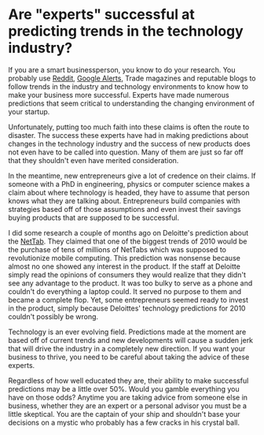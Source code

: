 # Are "experts" successful at predicting trends in the technology industry?

If you are a smart businessperson, you know to do your research. You probably use <a href="http://www.reddit.com/">Reddit</a>, <a href="http://www.google.com/alerts">Google Alerts</a>, Trade magazines and reputable blogs to follow trends in the industry and technology environments to know how to make your business more successful. Experts have made numerous predictions that seem critical to understanding the changing environment of your startup.

Unfortunately, putting too much faith into these claims is often the route to disaster. The success these experts have had in making predictions about changes in the technology industry and the success of new products does not even have to be called into question. Many of them are just so far off that they shouldn't even have merited consideration.

In the meantime, new entrepreneurs give a lot of credence on their claims. If someone with a PhD in engineering, physics or computer science makes a claim about where technology is headed, they have to assume that person knows what they are talking about. Entrepreneurs build companies with strategies based off of those assumptions and even invest their savings buying products that are supposed to be successful.

I did some research a couple of months ago on Deloitte's prediction about the <a href="http://www.engineer-a-business.com/index.php/articles/66-technologytrends/233-nettab.html">NetTab</a>. They claimed that one of the biggest trends of 2010 would be the purchase of tens of millions of NetTabs which was supposed to revolutionize mobile computing. This prediction was nonsense because almost no one showed any interest in the product. If the staff at Deloitte simply read the opinions of consumers they would realize that they didn't see any advantage to the product. It was too bulky to serve as a phone and couldn't do everything a laptop could. It served no purpose to them and became a complete flop. Yet, some entrepreneurs seemed ready to invest in the product, simply because Deloittes' technology predictions for 2010 couldn't possibly be wrong.

Technology is an ever evolving field. Predictions made at the moment are based off of current trends and new developments will cause a sudden jerk that will drive the industry in a completely new direction. If you want your business to thrive, you need to be careful about taking the advice of these experts.

Regardless of how well educated they are, their ability to make successful predictions may be a little over 50%. Would you gamble everything you have on those odds? Anytime you are taking advice from someone else in business, whether they are an expert or a personal advisor you must be a little skeptical. You are the captain of your ship and shouldn't base your decisions on a mystic who probably has a few cracks in his crystal ball.
